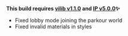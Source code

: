 **This build requires [vilib v1.1.0](https://github.com/Efnilite/vilib/releases/latest) and [IP v5.0.0](https://github.com/Efnilite/Walk-in-the-Park/releases/tag/v5.0.0)✨**

- Fixed lobby mode joining the parkour world
- Fixed invalid materials in styles